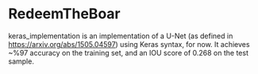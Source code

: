 # RedeemTheBoar
keras_implementation is an implementation of a U-Net (as defined in https://arxiv.org/abs/1505.04597) using Keras syntax, for now. It achieves ~%97 accuracy on the training set, and an IOU score of 0.268 on the test sample. 

